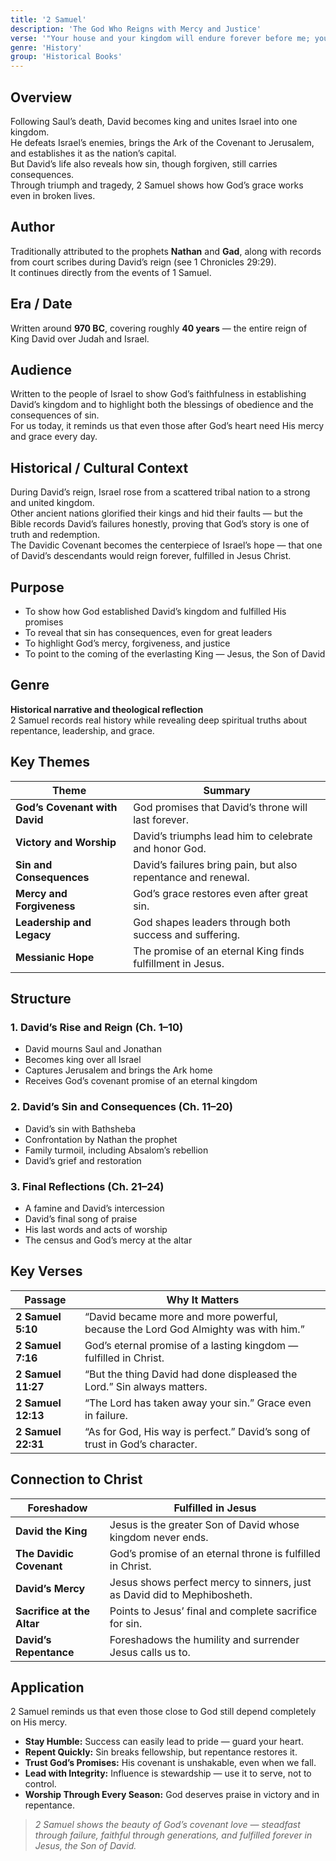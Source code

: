 ```yaml
---
title: '2 Samuel'
description: 'The God Who Reigns with Mercy and Justice'
verse: '"Your house and your kingdom will endure forever before me; your throne will be established forever." — 2 Samuel 7:16'
genre: 'History'
group: 'Historical Books'
---
```


## Overview  
Following Saul’s death, David becomes king and unites Israel into one kingdom.  
He defeats Israel’s enemies, brings the Ark of the Covenant to Jerusalem, and establishes it as the nation’s capital.  
But David’s life also reveals how sin, though forgiven, still carries consequences.  
Through triumph and tragedy, 2 Samuel shows how God’s grace works even in broken lives.

## Author  
Traditionally attributed to the prophets **Nathan** and **Gad**, along with records from court scribes during David’s reign (see 1 Chronicles 29:29).  
It continues directly from the events of 1 Samuel.

## Era / Date  
Written around **970 BC**, covering roughly **40 years** — the entire reign of King David over Judah and Israel.

## Audience  
Written to the people of Israel to show God’s faithfulness in establishing David’s kingdom and to highlight both the blessings of obedience and the consequences of sin.  
For us today, it reminds us that even those after God’s heart need His mercy and grace every day.

## Historical / Cultural Context  
During David’s reign, Israel rose from a scattered tribal nation to a strong and united kingdom.  
Other ancient nations glorified their kings and hid their faults — but the Bible records David’s failures honestly, proving that God’s story is one of truth and redemption.  
The Davidic Covenant becomes the centerpiece of Israel’s hope — that one of David’s descendants would reign forever, fulfilled in Jesus Christ.

## Purpose  
- To show how God established David’s kingdom and fulfilled His promises  
- To reveal that sin has consequences, even for great leaders  
- To highlight God’s mercy, forgiveness, and justice  
- To point to the coming of the everlasting King — Jesus, the Son of David  

## Genre  
**Historical narrative and theological reflection**  
2 Samuel records real history while revealing deep spiritual truths about repentance, leadership, and grace.

## Key Themes  

| Theme | Summary |
|-------|----------|
| **God’s Covenant with David** | God promises that David’s throne will last forever. |
| **Victory and Worship** | David’s triumphs lead him to celebrate and honor God. |
| **Sin and Consequences** | David’s failures bring pain, but also repentance and renewal. |
| **Mercy and Forgiveness** | God’s grace restores even after great sin. |
| **Leadership and Legacy** | God shapes leaders through both success and suffering. |
| **Messianic Hope** | The promise of an eternal King finds fulfillment in Jesus. |

## Structure  

### 1. David’s Rise and Reign (Ch. 1–10)
- David mourns Saul and Jonathan  
- Becomes king over all Israel  
- Captures Jerusalem and brings the Ark home  
- Receives God’s covenant promise of an eternal kingdom  

### 2. David’s Sin and Consequences (Ch. 11–20)
- David’s sin with Bathsheba  
- Confrontation by Nathan the prophet  
- Family turmoil, including Absalom’s rebellion  
- David’s grief and restoration  

### 3. Final Reflections (Ch. 21–24)
- A famine and David’s intercession  
- David’s final song of praise  
- His last words and acts of worship  
- The census and God’s mercy at the altar  

## Key Verses  

| Passage | Why It Matters |
|----------|----------------|
| **2 Samuel 5:10** | “David became more and more powerful, because the Lord God Almighty was with him.” |
| **2 Samuel 7:16** | God’s eternal promise of a lasting kingdom — fulfilled in Christ. |
| **2 Samuel 11:27** | “But the thing David had done displeased the Lord.” Sin always matters. |
| **2 Samuel 12:13** | “The Lord has taken away your sin.” Grace even in failure. |
| **2 Samuel 22:31** | “As for God, His way is perfect.” David’s song of trust in God’s character. |

## Connection to Christ  

| Foreshadow | Fulfilled in Jesus |
|-------------|-------------------|
| **David the King** | Jesus is the greater Son of David whose kingdom never ends. |
| **The Davidic Covenant** | God’s promise of an eternal throne is fulfilled in Christ. |
| **David’s Mercy** | Jesus shows perfect mercy to sinners, just as David did to Mephibosheth. |
| **Sacrifice at the Altar** | Points to Jesus’ final and complete sacrifice for sin. |
| **David’s Repentance** | Foreshadows the humility and surrender Jesus calls us to. |

## Application  
2 Samuel reminds us that even those close to God still depend completely on His mercy.  
- **Stay Humble:** Success can easily lead to pride — guard your heart.  
- **Repent Quickly:** Sin breaks fellowship, but repentance restores it.  
- **Trust God’s Promises:** His covenant is unshakable, even when we fall.  
- **Lead with Integrity:** Influence is stewardship — use it to serve, not to control.  
- **Worship Through Every Season:** God deserves praise in victory and in repentance.  

> *2 Samuel shows the beauty of God’s covenant love — steadfast through failure, faithful through generations, and fulfilled forever in Jesus, the Son of David.*
